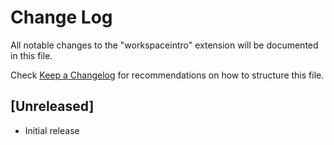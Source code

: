 # Change Log

All notable changes to the "workspaceintro" extension will be documented in this file.

Check [Keep a Changelog](http://keepachangelog.com/) for recommendations on how to structure this file.

## [Unreleased]

- Initial release